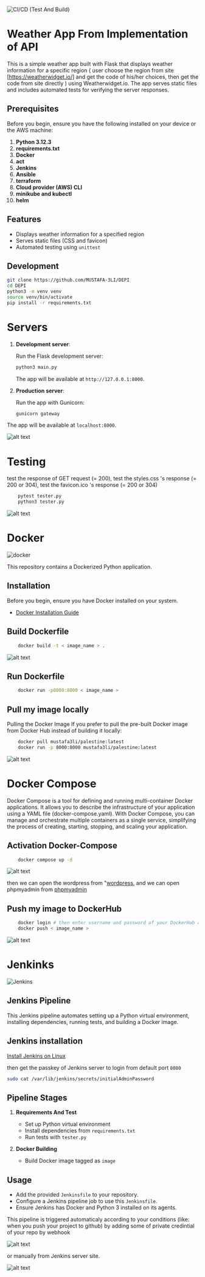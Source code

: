 ![ CI/CD (Test And Build) ](https://github.com/MUSTAFA-3LI/DEPI/actions/workflows/git_action.yml/badge.svg)

# Weather App From Implementation of API

This is a simple weather app built with Flask that displays weather information for a specific region ( user choose the region from site [https://weatherwidget.io/] and get the code of his/her choices, then get the code from site directly ) using Weatherwidget.io. The app serves static files and includes automated tests for verifying the server responses.

## Prerequisites

Before you begin, ensure you have the following installed on your device or the AWS machine:

1. **Python 3.12.3**
2. **requirements.txt**
3. **Docker**
4. **act**
5. **Jenkins**
6. **Ansible** 
7. **terraform**
8. **Cloud provider (AWS) CLI**
9. **minikube and kubectl**
10. **helm**

## Features

- Displays weather information for a specified region
- Serves static files (CSS and favicon)
- Automated testing using `unittest`

## Development

```bash
git clone https://github.com/MUSTAFA-3LI/DEPI
cd DEPI
python3 -m venv venv
source venv/bin/activate
pip install -r requirements.txt
```

# Servers

1. **Development server**:

    Run the Flask development server:

    ```bash
    python3 main.py
    ```

    The app will be available at `http://127.0.0.1:8000`.

2. **Production server**:

    Run the app with Gunicorn:

    ```bash
    gunicorn gateway
    ```

The app will be available at `localhost:8000`.

![alt text](images/img_2.png)

# Testing 

test the response of GET request (= 200), 
test the styles.css 's response (= 200 or 304), 
test the favicon.ico 's response (= 200 or 304)

```bash
    pytest tester.py
    python3 tester.py
```
![alt text](images/img_3.png)

# Docker 

![docker](https://github.com/user-attachments/assets/c5bd4cf1-cd4f-4b8a-b46e-fea654eb1436)

This repository contains a Dockerized Python application.

## Installation

Before you begin, ensure you have Docker installed on your system.

- [Docker Installation Guide](https://docs.docker.com/engine/install/)

## Build Dockerfile
```bash
    docker build -t < image_name > .
```
![alt text](images/img_4.png)


## Run Dockerfile
```bash
    docker run -p8000:8000 < image_name >
```

## Pull my image locally
Pulling the Docker Image
If you prefer to pull the pre-built Docker image from Docker Hub instead of building it locally:

```bash
    docker pull mustafa3li/palestine:latest
    docker run -p 8000:8000 mustafa3li/palestine:latest
```
![alt text](images/img_2.png)


# Docker Compose
Docker Compose is a tool for defining and running multi-container Docker applications. It allows you to describe the infrastructure of your application using a YAML file (docker-compose.yaml). With Docker Compose, you can manage and orchestrate multiple containers as a single service, simplifying the process of creating, starting, stopping, and scaling your application.

## Activation Docker-Compose

```bash
    docker compose up -d
```
![alt text](images/img_5.png)


then we can open the wordpress from "[wordpress](http://localhost:5001/),
and we can open phpmyadmin from [phpmyadmin](http://localhost:7001/)

## Push my image to DockerHub
```bash
    docker login # then enter username and password of your DockerHub account
    docker push < image_name >
```
![alt text](images/img_6.png)


# Jenkinks

![Jenkins](https://github.com/user-attachments/assets/7fed81a8-0043-4174-b1c1-27552f672a35)

## Jenkins Pipeline

This Jenkins pipeline automates setting up a Python virtual environment, installing dependencies, running tests, and building a Docker image.

## Jenkins installation
[Install Jenkins on Linux](https://www.jenkins.io/doc/book/installing/linux)

then get the passkey of Jenkins server to login from default port `8080`

```bash
sudo cat /var/lib/jenkins/secrets/initialAdminPassword
```

## Pipeline Stages

1. **Requirements And Test**
   - Set up Python virtual environment
   - Install dependencies from `requirements.txt`
   - Run tests with `tester.py`

2. **Docker Building**
   - Build Docker image tagged as `image`

## Usage

- Add the provided `Jenkinsfile` to your repository.
- Configure a Jenkins pipeline job to use this `Jenkinsfile`.
- Ensure Jenkins has Docker and Python 3 installed on its agents.

This pipeline is triggered automaticaly according to your conditions (like: when you push your project to github) by adding some of private credintial of your repo by webhook 

![alt text](images/img_7.png)

or manually from Jenkins server site.

![alt text](images/img_8.png)
